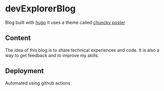# devExplorerBlog

Blog built with [hugo](https://gohugo.io)
It uses a theme called [chuncky poster](https://themes.gohugo.io/hugo-theme-chunky-poster/)

## Content

The idea of this blog is to share technical experiences and code. It is also a way to get feedback and to improve my skills.

## Deployment

Automated using github actions